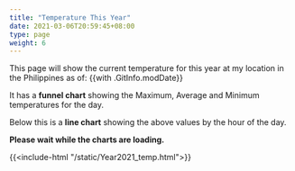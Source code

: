 ```yaml
---
title: "Temperature This Year"
date: 2021-03-06T20:59:45+08:00
type: page
weight: 6
---
```


This page will show the current temperature for this year at my location in the Philippines as of: {{with .GitInfo.modDate}}

It has a **funnel chart** showing the Maximum, Average and Minimum temperatures for the day.

Below this is a **line chart** showing the above values by the hour of the day.

**Please wait while the charts are loading.**

{{<include-html "/static/Year2021_temp.html">}}

